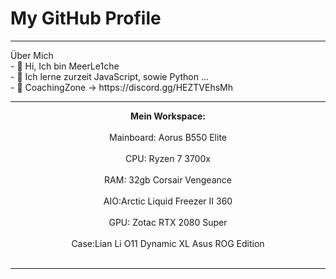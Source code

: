 <h1> My GitHub Profile </h1>
<hr>
Über Mich
<br>
- 👋 Hi, Ich bin MeerLe1che
<br>
- 👀 Ich lerne zurzeit JavaScript, sowie Python ...
<br>
- 🤖 CoachingZone -> https://discord.gg/HEZTVEhsMh

<hr>
<center><b>Mein Workspace:</b></center>
<br>
<center>Mainboard: Aorus B550 Elite</center>
<br>
<center>CPU: Ryzen 7 3700x</center>
<br>
<center>RAM: 32gb Corsair Vengeance</center>
<br>
<center>AIO:Arctic Liquid Freezer II 360</center>
<br>
<center>GPU: Zotac RTX 2080 Super</center>
<br>
<center>Case:Lian Li O11 Dynamic XL Asus ROG Edition</center>
<br>
<hr>
<!---
MeerLe1che/MeerLe1che is a ✨ special ✨ repository because its `README.md` (this file) appears on your GitHub profile.
You can click the Preview link to take a look at your changes.
--->
